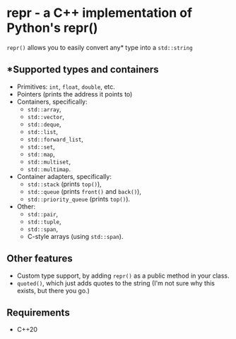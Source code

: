 # repr - a C++ implementation of Python's repr()

`repr()` allows you to easily convert any* type into a `std::string`

## *Supported types and containers
- Primitives: `int`, `float`, `double`, etc.
- Pointers (prints the address it points to)
- Containers, specifically:
    - `std::array`,
    - `std::vector`,
    - `std::deque`,
    - `std::list`,
    - `std::forward_list`,
    - `std::set`,
    - `std::map`,
    - `std::multiset`,
    - `std::multimap`.
- Container adapters, specifically:
    - `std::stack` (prints `top()`),
    - `std::queue` (prints `front()` and `back()`),
    - `std::priority_queue` (prints `top()`).
- Other:
    - `std::pair`,
    - `std::tuple`,
    - `std::span`,
    - C-style arrays (using `std::span`).

## Other features
- Custom type support, by adding `repr()` as a public method in your class.
- `quoted()`, which just adds quotes to the string (I'm not sure why this 
exists, but there you go.)

## Requirements
- C++20

